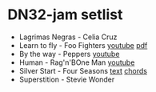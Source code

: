 # DN32-jam setlist

- Lagrimas Negras - Celia Cruz
- Learn to fly - Foo Fighters [youtube](https://www.youtube.com/watch?v=1VQ_3sBZEm0) [pdf](https://coentjo.github.io/songbooks/LearnToFly.pdf)
- By the way - Peppers [youtube](https://www.youtube.com/watch?v=JDHoc9qzC5I)
- Human - Rag'n'BOne Man [youtube](https://coentjo.github.io/songbooks/setlist.dn32)
- Silver Start - Four Seasons [text](https://genius.com/The-four-seasons-silver-star-lyrics) [chords](https://tabs.ultimate-guitar.com/tab/the-four-seasons/silver-star-chords-3240521)
- Superstition - Stevie Wonder

